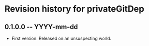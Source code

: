 # Revision history for privateGitDep

## 0.1.0.0 -- YYYY-mm-dd

* First version. Released on an unsuspecting world.
